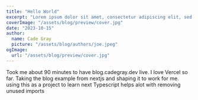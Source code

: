 ```yaml
---
title: "Hello World"
excerpt: "Lorem ipsum dolor sit amet, consectetur adipiscing elit, sed do eiusmod tempor incididunt ut labore et dolore magna aliqua. Praesent elementum facilisis leo vel fringilla est ullamcorper eget. At imperdiet dui accumsan sit amet nulla facilities morbi tempus."
coverImage: "/assets/blog/preview/cover.jpg"
date: "2023-10-15"
author:
  name: Cade Gray
  picture: "/assets/blog/authors/joe.jpeg"
ogImage:
  url: "/assets/blog/preview/cover.jpg"
---
```


Took me about 90 minutes to have blog.cadegray.dev live.
I love Vercel so far.
Taking the blog example from nextjs and shaping it to work for me. using this as a project to learn next
Typescript helps alot with removing unused imports
